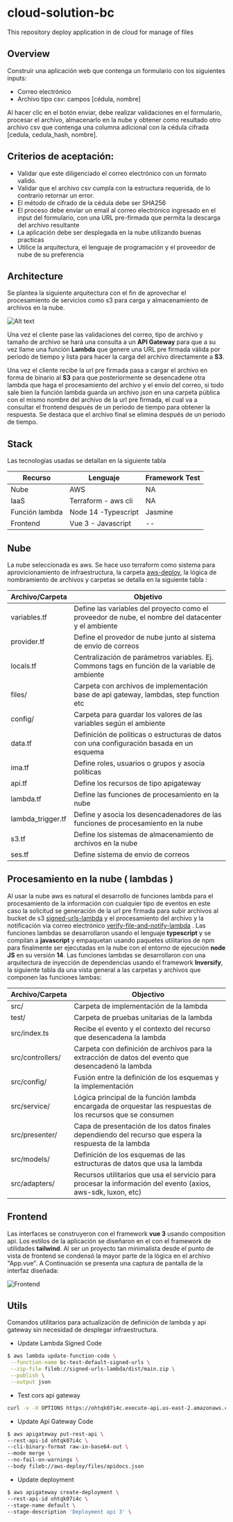 # cloud-solution-bc
 
This repository deploy application in de cloud for manage of files

## Overview

Construir una aplicación web que contenga un formulario con los siguientes inputs: 
 - Correo electrónico  
 - Archivo tipo csv: campos [cédula, nombre] 

Al hacer clic en el botón enviar, debe realizar validaciones en el formulario, procesar el archivo, almacenarlo en la nube y obtener como resultado otro archivo csv que contenga una columna adicional con la cédula cifrada [cedula, cedula_hash, nombre]. 
 
## Criterios de aceptación: 

 - Validar que este diligenciado el correo electrónico con un formato valido. 
 - Validar que el archivo csv cumpla con la estructura requerida, de lo contrario retornar un error. 
 - El método de cifrado de la cédula debe ser SHA256  
 - El proceso debe enviar un email al correo electrónico ingresado en el input del formulario, con una URL pre-firmada que permita la descarga del archivo resultante 
 - La aplicación debe ser desplegada en la nube utilizando buenas practicas 
 - Utilice la arquitectura, el lenguaje de programación y el proveedor de nube de su preferencia


## Architecture
 
Se plantea la siguiente arquitectura con el fin de aprovechar el procesamiento de servicios como s3 para carga y almacenamiento de archivos en la nube.
 
![Alt text](docs/Architecture.png?raw=true "Architecture")
 
Una vez el cliente pase las validaciones del correo, tipo de archivo y tamaño de archivo se hará una consulta a un **API Gateway** para que a su vez llame una función **Lambda** que genere una URL pre firmada válida por periodo de tiempo y lista para hacer la carga del archivo directamente a **S3**.
 
Una vez el cliente recibe la url pre firmada pasa a cargar el archivo en forma de binario al **S3** para que posteriormente se desencadene otra lambda que haga el procesamiento del archivo y el envío del correo, si todo sale bien la función lambda guarda un archivo json en una carpeta pública con el mismo nombre del archivo de la url pre firmada, el cual va a consultar el frontend después de un periodo de tiempo para obtener la respuesta. Se destaca que el archivo final se elimina después de un periodo de tiempo. 
 
## Stack
 
Las tecnologías usadas se detallan en la siguiente tabla
 
| Recurso        | Lenguaje            | Framework Test |
| -------------- | ------------------- | -------------- |
| Nube           | AWS                 | NA             |
| IaaS           | Terraform - aws cli | NA             |
| Función lambda | Node 14 -Typescript | Jasmine        |
| Frontend       | Vue 3 - Javascript  | --             |
 
## Nube
 
La nube seleccionada es aws. Se hace uso terraform como sistema para aprovicionamiento de infraestructura, la carpeta [aws-deploy](https://github.com/nickdpz/cloud-solution-bc/tree/master/aws-deploy), la lógica de nombramiento de archivos y carpetas se detalla en la siguiente tabla :
 
| **Archivo/Carpeta** | **Objetivo**                                                                                      |
| ------------------- | -------------------------------------------------------------------------------------------------- |
| variables.tf        | Define las variables del proyecto como el proveedor de nube, el nombre del datacenter y el ambiente |
| provider.tf         | Define el provedor de nube junto al sistema de envío de correos                                    |
| locals.tf           | Centralización de parámetros variables. Ej. Commons tags en función de la variable de ambiente     |
| files/              | Carpeta con archivos de implementación base de api gateway, lambdas, step function etc             |
| config/             | Carpeta para guardar los valores de las variables según el ambiente                                |
| data.tf             | Definición de politicas o estructuras de datos con una configuración basada en un esquema          |
| ima.tf              | Define roles, usuarios o grupos y asocia políticas                                                 |
| api.tf              | Define los recursos de tipo apigateway                                                             |
| lambda.tf           | Define las funciones de procesamiento en la nube                                                   |
| lambda_trigger.tf   | Define y asocia los desencadenadores de las funciones de procesamiento en la nube                  |
| s3.tf               | Define los sistemas de almacenamiento de archivos en la nube                                       |
| ses.tf              | Define sistema de envio de correos                                                                 |
 
## Procesamiento en la nube ( lambdas )
 
Al usar la nube aws es natural el desarrollo de funciones lambda para el procesamiento de la información con cualquier tipo de eventos en este caso la solicitud se generación de la url pre firmada para subir archivos al bucket de s3 [signed-urls-lambda](https://github.com/nickdpz/cloud-solution-bc/tree/master/signed-urls-lambda) y el procesamiento del archivo y la notificación via correo electrónico [verify-file-and-notify-lambda](https://github.com/nickdpz/cloud-solution-bc/tree/master/verify-file-and-notify-lambda) . Las funciones lambdas se desarrollaron usando el lenguaje **typescript** y se compilan a **javascript** y empaquetan usando paquetes utilitarios de npm para finalmente ser ejecutadas en la nube con el entorno de ejecución **node JS** en su versión **14**. Las funciones lambdas se desarrollaron con una arquitectura de inyección de dependencias usando el framework **Inversify**, la siguiente tabla da una vista general a las carpetas y archivos que componen las funciones lambas: 
 
 
| **Archivo/Carpeta**   | **Objectivo**                                                                                                     |
|---------------------  |---------------------------------------------------------------------------------------------------------------    |
| src/                  | Carpeta de implementación de la lambda                                                                            |
| test/                 | Carpeta de pruebas unitarias de la lambda                                                                         |
| src/index.ts          | Recibe el evento y el contexto del recurso que desencadena la lambda                                              |
| src/controllers/      | Carpeta con definición de archivos para la extracción de datos del evento que desencadenó la lambda               |
| src/config/           | Fusión entre la definición de los esquemas y la implementación                                                     |
| src/service/          | Lógica principal de la función lambda encargada de orquestar las respuestas de los recursos que se consumen       |
| src/presenter/        | Capa de presentación de los datos finales dependiendo del recurso que espera la respuesta de la lambda            |
| src/models/           | Definición de los esquemas de las estructuras de datos que usa la lambda                                           |
| src/adapters/          | Recursos utilitarios que usa el servicio para procesar la información del evento (axios, aws-sdk, luxon, etc)     |
 
## Frontend
 
Las interfaces se construyeron con el framework **vue 3** usando composition api. Los estilos de la aplicación se diseñaron en el con el framework de utilidades **tailwind**. Al ser un proyecto tan minimalista desde el punto de vista de frontend se condensó la mayor parte de la lógica en el archivo "App.vue". A Continuación se presenta una captura de pantalla de la interfaz diseñada: 
 
![Frontend](docs/Frontend.png?raw=true "Frontend")
 
## Utils

Comandos utilitarios para actualización de definición de lambda y api gateway sin necesidad de desplegar infraestructura.

- Update Lambda Signed Code
 
```sh
$ aws lambda update-function-code \
 --function-name bc-test-default-signed-urls \
 --zip-file fileb://signed-urls-lambda/dist/main.zip \
 --publish \
 --output json
```
 
- Test cors api gateway
 
```sh
curl -v -X OPTIONS https://ohtqk07i4c.execute-api.us-east-2.amazonaws.com/default/endpoint
```
 
- Update Api Gateway Code
 
```sh
$ aws apigateway put-rest-api \
--rest-api-id ohtqk07i4c \
--cli-binary-format raw-in-base64-out \
--mode merge \
--no-fail-on-warnings \
--body fileb://aws-deploy/files/apidocs.json
```
 
- Update deployment
 
```sh
$ aws apigateway create-deployment \
--rest-api-id ohtqk07i4c \
--stage-name default \
--stage-description 'Deployment api 3' \